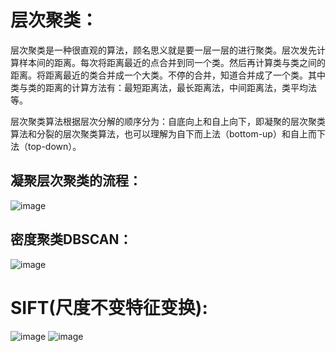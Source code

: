 # 层次聚类：

层次聚类是一种很直观的算法，顾名思义就是要一层一层的进行聚类。层次发先计算样本间的距离。每次将距离最近的点合并到同一个类。然后再计算类与类之间的距离。将距离最近的类合并成一个大类。不停的合并，知道合并成了一个类。其中类与类的距离的计算方法有：最短距离法，最长距离法，中间距离法，类平均法等。

层次聚类算法根据层次分解的顺序分为：自底向上和自上向下，即凝聚的层次聚类算法和分裂的层次聚类算法，也可以理解为自下而上法（bottom-up）和自上而下法（top-down）。

## 凝聚层次聚类的流程：
![image](https://github.com/pengsuhua/badou-ai-special-2024/assets/116246948/4ce31ebf-c4f2-41ee-88fd-d825b5b55e07)


## 密度聚类DBSCAN：
![image](https://github.com/pengsuhua/badou-ai-special-2024/assets/116246948/29f8f581-2415-4ef2-9a70-3c157fe83ffd)


# SIFT(尺度不变特征变换):
![image](https://github.com/pengsuhua/badou-ai-special-2024/assets/116246948/6fb4e506-1499-46da-bb9d-8ab3911a616e)
![image](https://github.com/pengsuhua/badou-ai-special-2024/assets/116246948/74ef95cd-8962-40a3-af63-e61fb03b98b0)

